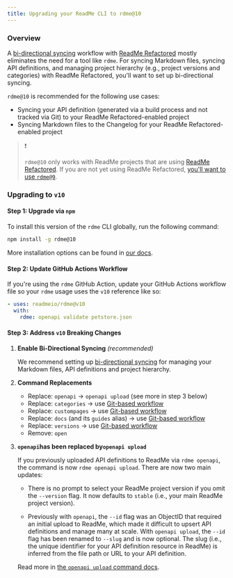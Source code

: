 ```yaml
---
title: Upgrading your ReadMe CLI to rdme@10
---
```


### Overview

A [bi-directional syncing](https://docs.readme.com/main/docs/bi-directional-sync) workflow with [ReadMe Refactored](https://docs.readme.com/main/docs/welcome-to-readme-refactored) mostly eliminates the need for a tool like `rdme`. For syncing Markdown files, syncing API definitions, and managing project hierarchy (e.g., project versions and categories) with ReadMe Refactored, you'll want to set up bi-directional syncing.

`rdme@10` is recommended for the following use cases:

- Syncing your API definition (generated via a build process and not tracked via Git) to your ReadMe Refactored-enabled project
- Syncing Markdown files to the Changelog for your ReadMe Refactored-enabled project

> ❗️
>
> `rdme@10` only works with ReadMe projects that are using [ReadMe Refactored](https://docs.readme.com/main/docs/welcome-to-readme-refactored). If you are not yet using ReadMe Refactored, [you'll want to use `rdme@9`](#migrating-to-rdme9).

### Upgrading to `v10`

#### Step 1: Upgrade via `npm`

To install this version of the `rdme` CLI globally, run the following command:

```sh
npm install -g rdme@10
```

More installation options can be found in [our docs](https://github.com/readmeio/rdme/tree/v10?tab=readme-ov-file#setup).

#### Step 2: Update GitHub Actions Workflow

If you're using the `rdme` GitHub Action, update your GitHub Actions workflow file so your `rdme` usage uses the `v10` reference like so:

```yaml
- uses: readmeio/rdme@v10
  with:
    rdme: openapi validate petstore.json
```

#### Step 3: Address `v10` Breaking Changes

1. **Enable Bi-Directional Syncing** _(recommended)_

   We recommend setting up [bi-directional syncing](https://docs.readme.com/main/docs/bi-directional-sync) for managing your Markdown files, API definitions and project hierarchy.

2. **Command Replacements**

   - Replace: `openapi` → `openapi upload` (see more in step 3 below)
   - Replace: `categories` → use [Git-based workflow](https://docs.readme.com/main/docs/bi-directional-sync)
   - Replace: `custompages` → use [Git-based workflow](https://docs.readme.com/main/docs/bi-directional-sync)
   - Replace: `docs` (and its `guides` alias) → use [Git-based workflow](https://docs.readme.com/main/docs/bi-directional-sync)
   - Replace: `versions` → use [Git-based workflow](https://docs.readme.com/main/docs/bi-directional-sync)
   - Remove: `open`

3. **`openapi`has been replaced by`openapi upload`**

   If you previously uploaded API definitions to ReadMe via `rdme openapi`, the command is now `rdme openapi upload`. There are now two main updates:

   - There is no prompt to select your ReadMe project version if you omit the `--version` flag. It now defaults to `stable` (i.e., your main ReadMe project version).

   - Previously with `openapi`, the `--id` flag was an ObjectID that required an initial upload to ReadMe, which made it difficult to upsert API definitions and manage many at scale. With `openapi upload`, the `--id` flag has been renamed to `--slug` and is now optional. The slug (i.e., the unique identifier for your API definition resource in ReadMe) is inferred from the file path or URL to your API definition.

   Read more in [the `openapi upload` command docs](https://github.com/readmeio/rdme/tree/v10/documentation/commands/openapi.md#rdme-openapi-upload-spec).

